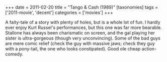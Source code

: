 +++
date = 2011-02-20
title = "Tango & Cash (1989)"
[taxonomies]
tags = ['2011-movie', 'decent']
categories = ['movies']
+++

A faity-tale of a story with plenty of holes, but is a whole lot of fun.
I hardly ever enjoy Kurt Russel's performances, but this one was far
more bearable. Stallone has always been charismatic on screen, and the
gal playing her sister is ultra-gorgeous (though very unconvincing).
Some of the bad guys are mere comic relief (check the guy with massive
jaws; check they guy with a pony-tail, the one who looks constipated).
Good ole cheap action-comedy.
